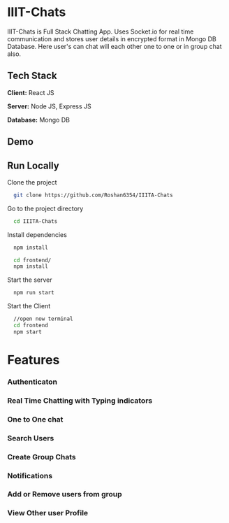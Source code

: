 
# IIIT-Chats

IIIT-Chats is  Full Stack Chatting App. Uses Socket.io for real time communication and stores user details in encrypted format in Mongo DB Database. Here user's can chat will each other one to one or in group chat also.
## Tech Stack

**Client:** React JS

**Server:** Node JS, Express JS

**Database:** Mongo DB
  
## Demo

<!-- 
![](https://github.com/piyush-eon/mern-chat-app/blob/master/screenshots/group%20%2B%20notif.PNG) -->
## Run Locally

Clone the project

```bash
  git clone https://github.com/Roshan6354/IIITA-Chats
```

Go to the project directory

```bash
  cd IIITA-Chats
```

Install dependencies

```bash
  npm install
```

```bash
  cd frontend/
  npm install
```

Start the server

```bash
  npm run start
```
Start the Client

```bash
  //open now terminal
  cd frontend
  npm start
```

  
# Features

### Authenticaton

### Real Time Chatting with Typing indicators
<!-- ![](https://github.com/piyush-eon/mern-chat-app/blob/master/screenshots/real-time.PNG) -->
### One to One chat
<!-- ![](https://github.com/piyush-eon/mern-chat-app/blob/master/screenshots/mainscreen.PNG) -->
### Search Users
<!-- ![](https://github.com/piyush-eon/mern-chat-app/blob/master/screenshots/search.PNG) -->
### Create Group Chats
<!-- ![](https://github.com/piyush-eon/mern-chat-app/blob/master/screenshots/new%20grp.PNG) -->
### Notifications 
<!-- ![](https://github.com/piyush-eon/mern-chat-app/blob/master/screenshots/group%20%2B%20notif.PNG) -->
### Add or Remove users from group
<!-- ![](https://github.com/piyush-eon/mern-chat-app/blob/master/screenshots/add%20rem.PNG) -->
### View Other user Profile
<!-- ![](https://github.com/piyush-eon/mern-chat-app/blob/master/screenshots/profile.PNG) -->



  
